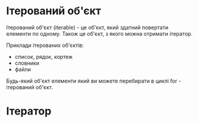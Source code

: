 # Ітерований об'єкт

Ітерований об'єкт (iterable) - це об'єкт, який здатний повертати елементи по
одному. Також це об'єкт, з якого можна отримати ітератор.

Приклади ітерованих об'єктів:

* список, рядок, кортеж
* словники
* файли

Будь-який об'єкт елементи який ви можете перебирати в циклі for - ітерований об'єкт.

# Ітератор


